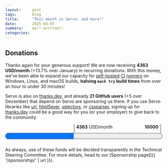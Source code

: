 ```yaml
---
layout:     post
tags:       blog
title:      "This month in Servo: and more!"
date:       2025-03-07
summary:    ao!! wrrrrao!!
categories:
---
```


<!--
- donations
    - 1686.48/month opencollective
    - 2677.00/month github
    - 21 donors thanks.dev
-->

<!--[commits]
>>> 2025-02-01T06:01:38Z
https://github.com/servo/servo/pull/35247	(@Loirooriol, #35247)	Let `resolve_color()` take its parameter by reference (#35247)
https://github.com/servo/servo/pull/35248	(@atouchet, #35248)	Cargo.toml cleanup (#35248)
https://github.com/servo/servo/pull/35242	(@dependabot[bot], @dependabot[bot], #35242)	build(deps): bump cmake from 0.1.52 to 0.1.53 (#35242)
https://github.com/servo/servo/pull/35243	(@dependabot[bot], @dependabot[bot], #35243)	build(deps): bump rustls from 0.23.21 to 0.23.22 (#35243)
https://github.com/servo/servo/pull/35244	(@dependabot[bot], @dependabot[bot], #35244)	build(deps): bump aws-lc-rs from 1.12.1 to 1.12.2 (#35244)
https://github.com/servo/servo/pull/35240	(@dependabot[bot], @dependabot[bot], #35240)	build(deps): bump webpki-roots from 0.26.7 to 0.26.8 (#35240)
https://github.com/servo/servo/pull/35073	(@sagudev, @mrobinson, #35073)	crown: Pass `--cfg crown` to rustc from crown (#35073)
https://github.com/servo/servo/pull/35241	(@dependabot[bot], @dependabot[bot], #35241)	build(deps): bump toml_edit from 0.22.22 to 0.22.23 (#35241)
https://github.com/servo/servo/pull/35229	(@mrobinson, #35229)	Finish the integration of `webxr` into the Cargo workspace (#35229)
https://github.com/servo/servo/pull/35234	(@Loirooriol, #35234)	Avoid starting transitions if values can't be interpolated (#35234)
https://github.com/servo/servo/pull/35237	(@sagudev, #35237)	webgpu: implement get image for webgpu canvas (#35237)
https://github.com/servo/servo/pull/35235	(@webbeef, #35235)	Fix crash in screenX and screenY getters returning negative values (#35235)
>>> 2025-02-02T06:05:48Z
https://github.com/servo/servo/pull/35258	(@servo-wpt-sync, #35258)	Update web-platform-tests to revision b'f630424a79c1ae17deaaf27a21efdbca1378af0e' (#35258)
https://github.com/servo/servo/pull/35257	(@shalvin.deo@live.com, #35257)	Consolidated opts into a manual Default trait implementation (#35257)
https://github.com/servo/servo/pull/35256	(@jdm, #35256)	libservo: Make background hang monitor integration optional. (#35256)
https://github.com/servo/servo/pull/35245	(@webbeef, #35245)	Only consider fully active documents when running the 'update the rendering' steps (#35245)
https://github.com/servo/servo/pull/35253	(@roberto.huertas@outlook.com, #35253)	chore(servo): simplify servo example (#35253)
https://github.com/servo/servo/pull/35249	(@webbeef, #35249)	More cleanup, less unwrap() (#35249)
>>> 2025-02-04T06:04:27Z
https://github.com/servo/servo/pull/35263	(@dklassic, #35263)	chore: Rename `CompositeTarget` enum (#35263)
https://github.com/servo/servo/pull/35205	(@arthmis, #35205)	Update implementations of `HTTP-network fetch` and `HTTP-network-or-cache fetch` to take `fetchParams` as an argument (#35205)
https://github.com/servo/servo/pull/35260	(@mrobinson, #35260)	libservo: Combine `LoadStart, `HeadParsed`, and `LoadComplete` messages (#35260)
https://github.com/servo/servo/pull/35272	(@dependabot[bot], @dependabot[bot], #35272)	build(deps): bump syn from 2.0.96 to 2.0.98 (#35272)
https://github.com/servo/servo/pull/35271	(@dependabot[bot], @dependabot[bot], #35271)	build(deps): bump pin-project from 1.1.8 to 1.1.9 (#35271)
https://github.com/servo/servo/pull/35273	(@dependabot[bot], @dependabot[bot], #35273)	build(deps): bump core_maths from 0.1.0 to 0.1.1 (#35273)
https://github.com/servo/servo/pull/35270	(@dependabot[bot], @dependabot[bot], #35270)	build(deps): bump cc from 1.2.10 to 1.2.11 (#35270)
https://github.com/servo/servo/pull/35268	(@dependabot[bot], @dependabot[bot], #35268)	build(deps): bump wayland-backend from 0.3.7 to 0.3.8 (#35268)
https://github.com/servo/servo/pull/35267	(@dependabot[bot], @dependabot[bot], #35267)	build(deps): bump wayland-scanner from 0.31.5 to 0.31.6 (#35267)
https://github.com/servo/servo/pull/35266	(@dependabot[bot], @dependabot[bot], #35266)	build(deps): bump bytes from 1.9.0 to 1.10.0 (#35266)
https://github.com/servo/servo/pull/35264	(@Loirooriol, #35264)	layout: Don't let table grid boxes inherit `display: inline-table` (#35264)
https://github.com/servo/servo/pull/35219	(@Loirooriol, #35219)	layout: Fix painting order of collapsed table borders (#35219)
https://github.com/servo/servo/pull/35178	(@rayguo17, #35178)	layout: align-content with default value normal should behave as strech in flex container (#35178)
https://github.com/servo/servo/pull/35220	(@simonwuelker, #35220)	Lay out the contents of slot elements (#35220)
https://github.com/servo/servo/pull/35250	(@shanehandley, #35250)	script: Implement the Bytes() method on Request and Response (#35250)
>>> 2025-02-05T06:08:38Z
https://github.com/servo/servo/pull/35289	(@Loirooriol, #35289)	Upgrade Stylo to 2025-02-03 (#35289)
https://github.com/servo/servo/pull/35209	(@Loirooriol, #35209)	layout: Limit `content_inline_size_for_table` override to collapsed columns (#35209)
https://github.com/servo/servo/pull/35208	(@Loirooriol, #35208)	layout: Implement default overflow alignment for abspos (#35208)
https://github.com/servo/servo/pull/35276	(@simonwuelker, #35276)	Make traverse_preorder follow children of shadow hosts (#35276)
https://github.com/servo/servo/pull/35285	(@sagudev, #35285)	Remove `get_ipc_renderer` from `CanvasRenderingContext2D` (#35285)
https://github.com/servo/servo/pull/34823	(@chickenleaf, #34823)	servoshell: Migrate to egui-file-dialog from tinyfiledialogs (#34823)
https://github.com/servo/servo/pull/35283	(@mrobinson, #35283)	libservo: Remove `Servo::repaint_synchronously` (#35283)
https://github.com/servo/servo/pull/35281	(@xiaochengh.work@gmail.com, #35281)	Clean up some stale debug options for ServoDriver (#35281)
https://github.com/servo/servo/pull/35074	(@Taym95, #35074)	Script: implement ReadableStreamBYOBRequest (#35074)
https://github.com/servo/servo/pull/35280	(@jdm, #35280)	Move more foundational types to script_bindings (#35280)
https://github.com/servo/servo/pull/35278	(@simonwuelker, #35278)	Specify C ABI for generated extern functions in CodegenRust.py (#35278)
https://github.com/servo/servo/pull/35277	(@mrobinson, #35277)	libservo: Remove `EmbedderEvent::WindowResize` (#35277)
https://github.com/servo/servo/pull/35279	(@jdm, #35279)	Move various reflector types and traits to script_bindings (#35279)
https://github.com/servo/servo/pull/35181	(@sagudev, #35181)	ci: Free some disc space on GitHub hosted runners (#35181)
>>> 2025-02-06T06:05:16Z
https://github.com/servo/servo/pull/35269	(@dependabot[bot], @dependabot[bot], #35269)	build(deps): bump string_cache from 0.8.7 to 0.8.8 (#35269)
https://github.com/servo/servo/pull/35302	(@dependabot[bot], @dependabot[bot], #35302)	build(deps): bump markup5ever from 0.14.0 to 0.14.1 (#35302)
https://github.com/servo/servo/pull/35293	(@longvatrong111, #35293)	Add border radius to overflow scrollable frame (#35293)
https://github.com/servo/servo/pull/35307	(@mrobinson, #35307)	webxr: Rename sender & receiver type aliases to `WebXrSender` and `WebXrReceiver` (#35307)
https://github.com/servo/servo/pull/35290	(@Loirooriol, #35290)	layout: Simplify `Table::compute_inline_content_sizes` (#35290)
https://github.com/servo/servo/pull/35305	(@dependabot[bot], @dependabot[bot], #35305)	build(deps): bump derive_more from 0.99.18 to 0.99.19 (#35305)
https://github.com/servo/servo/pull/35304	(@dependabot[bot], @dependabot[bot], #35304)	build(deps): bump wayland-client from 0.31.7 to 0.31.8 (#35304)
https://github.com/servo/servo/pull/35300	(@dependabot[bot], @dependabot[bot], #35300)	build(deps): bump winnow from 0.7.0 to 0.7.1 (#35300)
https://github.com/servo/servo/pull/35299	(@dependabot[bot], @dependabot[bot], #35299)	build(deps): bump cc from 1.2.11 to 1.2.12 (#35299)
https://github.com/servo/servo/pull/35294	(@simonwuelker, #35294)	Inform the devtools about shadow roots on a node (#35294)
https://github.com/servo/servo/pull/35292	(@jdm, #35292)	Make generated proxy handlers and DOM object hooks generic (#35292)
https://github.com/servo/servo/pull/34986	(@shubhamg13, @shubham.gupta@chromium.org, @jdm, #34986)	Add support for Upgrade request to a potentially trustworthy URL. (#34986)
https://github.com/servo/servo/pull/35295	(@Loirooriol, #35295)	Don't require index parameter in `CSSGroupingRule`'s `insertRule()` (#35295)
https://github.com/servo/servo/pull/35251	(@wusyong, #35251)	Simplify `RenderingContext` trait methods (#35251)
https://github.com/servo/servo/pull/35196	(@delan, @mrobinson, @mukilan, #35196)	libservo: Add WebViewDelegate and ServoDelegate and port `winit_minimal` (#35196)
https://github.com/servo/servo/pull/35291	(@yezhizhenjiakang@gmail.com, #35291)	script: delay Mutation initialization (#35291)
https://github.com/servo/servo/pull/34328	(@sagudev, #34328)	Use surfman with glow bindings (#34328)
>>> 2025-02-07T06:05:18Z
https://github.com/servo/servo/pull/35343	(@Loirooriol, #35343)	Enable aws-lc-sys feature for aws-lc-rs (#35343)
https://github.com/servo/servo/pull/35338	(@simonwuelker, #35338)	Implement ServoLayoutNode::traversal_parent (#35338)
https://github.com/servo/servo/pull/35336	(@dependabot[bot], @dependabot[bot], #35336)	build(deps): bump phf_generator from 0.11.2 to 0.11.3 (#35336)
https://github.com/servo/servo/pull/35335	(@dependabot[bot], @dependabot[bot], #35335)	build(deps): bump wayland-cursor from 0.31.7 to 0.31.8 (#35335)
https://github.com/servo/servo/pull/35333	(@dependabot[bot], @dependabot[bot], #35333)	build(deps): bump aws-lc-sys from 0.25.0 to 0.25.1 (#35333)
https://github.com/servo/servo/pull/35331	(@dependabot[bot], @dependabot[bot], #35331)	build(deps): bump phf_shared from 0.11.2 to 0.11.3 (#35331)
https://github.com/servo/servo/pull/35332	(@dependabot[bot], @dependabot[bot], #35332)	build(deps): bump winit from 0.30.8 to 0.30.9 (#35332)
https://github.com/servo/servo/pull/35330	(@dependabot[bot], @dependabot[bot], #35330)	build(deps): bump wayland-protocols from 0.32.5 to 0.32.6 (#35330)
https://github.com/servo/servo/pull/35324	(@simonwuelker, #35324)	Cleanup blocking fetch operations with bad ports (#35324)
https://github.com/servo/servo/pull/35327	(@rayguo17, #35327)	change terminal wrapper library from blessing to blessed to support running mach test-wpt on windows. (#35327)
https://github.com/servo/servo/pull/35315	(@mukilan, @mrobinson, #35315)	Migrate Android and OHOS ports to the delegate API (#35315)
https://github.com/servo/servo/pull/35317	(@mrobinson, #35317)	libservo: Enable file directory listing by default (#35317)
https://github.com/servo/servo/pull/35320	(@yezhizhenjiakang@gmail.com, #35320)	malloc_size_of: enable sync in tokio (#35320)
https://github.com/servo/servo/pull/35306	(@dependabot[bot], @dependabot[bot], #35306)	build(deps): bump clap from 4.5.27 to 4.5.28 (#35306)
https://github.com/servo/servo/pull/35284	(@mrobinson, @delan, @mukilan, #35284)	servoshell: Port desktop servoshell to use delegate API (#35284)
https://github.com/servo/servo/pull/35312	(@jdm, #35312)	Only compile platform samplers when cargo feature enabled (#35312)
https://github.com/servo/servo/pull/35313	(@yezhizhenjiakang@gmail.com, #35313)	Update `pixels::unmultiply_inplace` to support RB swap and use it in canvas_state (#35313)
>>> 2025-02-08T06:05:28Z
https://github.com/servo/servo/pull/35380	(@simonwuelker, #35380)	Handle assigned slottables in an Event's path (#35380)
https://github.com/servo/servo/pull/35014	(@stevennovaryo, #35014)	layout: Fix relative positioned grid item (#35014)
https://github.com/servo/servo/pull/35367	(@stephenmuss@gmail.com, #35367)	script: make methods of ErrorInfo safe (#35367)
https://github.com/servo/servo/pull/35377	(@mrobinson, #35377)	servoshell: Move `headless` setting to ServoShellPreferences (#35377)
https://github.com/servo/servo/pull/35373	(@dependabot[bot], @dependabot[bot], #35373)	build(deps): bump once_cell from 1.20.2 to 1.20.3 (#35373)
https://github.com/servo/servo/pull/35375	(@dependabot[bot], @dependabot[bot], #35375)	build(deps): bump wayland-protocols-wlr from 0.3.5 to 0.3.6 (#35375)
https://github.com/servo/servo/pull/35376	(@dependabot[bot], @dependabot[bot], #35376)	build(deps): bump webrender_api from `9f552be` to `8846253` (#35376)
https://github.com/servo/servo/pull/35374	(@dependabot[bot], @dependabot[bot], #35374)	build(deps): bump webrender from `9f552be` to `8846253` (#35374)
https://github.com/servo/servo/pull/35372	(@dependabot[bot], @dependabot[bot], #35372)	build(deps): bump wayland-protocols-plasma from 0.3.5 to 0.3.6 (#35372)
https://github.com/servo/servo/pull/35371	(@dependabot[bot], @dependabot[bot], #35371)	build(deps): bump wr_malloc_size_of from `9f552be` to `8846253` (#35371)
https://github.com/servo/servo/pull/35357	(@shubhamg13, #35357)	Modify the checks for upgrade-request algorithm (#35357)
https://github.com/servo/servo/pull/35360	(@stephenmuss@gmail.com, #35360)	script: make throw_invalid_this and throw_constructor_without_new safe (#35360)
https://github.com/servo/servo/pull/35325	(@mrobinson, #35325)	deps: Upgrade to `webrender@0.66` (#35325)
https://github.com/servo/servo/pull/35362	(@Loirooriol, #35362)	Enable surfman's sm-x11 feature for webrender_traits (#35362)
https://github.com/servo/servo/pull/35297	(@mrobinson, #35297)	libservo: Add a `ClipboardDelegate` and a default implementation (#35297)
https://github.com/servo/servo/pull/35358	(@wusyong, #35358)	fix: bring back connection method to fix WebGL texture error (#35358)
https://github.com/servo/servo/pull/35352	(@simonwuelker, #35352)	Add support for the `::slotted` selector (#35352)
https://github.com/servo/servo/pull/35350	(@webbeef, #35350)	wini_minimal: trigger initial rendering and scroll properly (#35350)
https://github.com/servo/servo/pull/35354	(@jdm, #35354)	script: Annotate steps for custom element creation. (#35354)
https://github.com/servo/servo/pull/35353	(@mukilan, #35353)	servoshell: upgrade egui and related depenencies (#35353)
>>> 2025-02-09T06:03:54Z
https://github.com/servo/servo/pull/35383	(@maxtidev, @max@maxti.dev, #35383)	script: Replace unnecessary macro in get_constructor_object_from_local_name (#35383)
https://github.com/servo/servo/pull/35384	(@servo-wpt-sync, #35384)	Update web-platform-tests to revision b'1a5b13545ae58e468ed11e4c21912a3faf3355ea' (#35384)
https://github.com/servo/servo/pull/35351	(@nolen@scaife.org, #35351)	make report_pending_exception safe and adjust callers (#35351)
https://github.com/servo/servo/pull/35379	(@webbeef, #35379)	suppress build warnings when disabling webgpu and webxr (#35379)
https://github.com/servo/servo/pull/35370	(@jschwe, #35370)	Add cli option for tracing-filter (#35370)
>>> 2025-02-10T06:07:48Z
https://github.com/servo/servo/pull/35366	(@mrobinson, #35366)	libservo: Remove message-based API (#35366)
https://github.com/servo/servo/pull/35382	(@maxtidev, @max@maxti.dev, @jdm, #35382)	script: Add shadow dom check to custom element constructor (#35382)
https://github.com/servo/servo/pull/35381	(@mrobinson, #35381)	dom: Always replace unpaired surrogates when handling page text (#35381)
>>> 2025-02-11T06:04:45Z
https://github.com/servo/servo/pull/35411	(@stephenmuss@gmail.com, #35411)	script: make Error::to_jsval safe (#35411)
https://github.com/servo/servo/pull/35400	(@mrobinson, #35400)	libservo: Add a delegate method for HTTP authentication (#35400)
https://github.com/servo/servo/pull/35407	(@mrobinson, #35407)	servoshell: Move `initial_window_size` and `screen_size_override` into `ServoShellPreferences` from `Opts` (#35407)
https://github.com/servo/servo/pull/35309	(@willypuzzle, #35309)	implemented feture and tests (#35309)
https://github.com/servo/servo/pull/35409	(@dependabot[bot], @dependabot[bot], #35409)	build(deps): bump ohos-sys-opaque-types from 0.1.4 to 0.1.5 (#35409)
https://github.com/servo/servo/pull/35404	(@dependabot[bot], @dependabot[bot], #35404)	build(deps): bump cc from 1.2.12 to 1.2.13 (#35404)
https://github.com/servo/servo/pull/35408	(@dependabot[bot], @dependabot[bot], #35408)	build(deps): bump cmake from 0.1.53 to 0.1.54 (#35408)
https://github.com/servo/servo/pull/35406	(@dependabot[bot], @dependabot[bot], #35406)	build(deps): bump winnow from 0.7.1 to 0.7.2 (#35406)
https://github.com/servo/servo/pull/35403	(@dependabot[bot], @dependabot[bot], #35403)	build(deps): bump data-encoding from 2.7.0 to 2.8.0 (#35403)
https://github.com/servo/servo/pull/35402	(@sagudev, #35402)	Revert "Use surfman with glow bindings (#34328)" (#35402)
https://github.com/servo/servo/pull/35401	(@sagudev, #35401)	Remove unintended `dbg!` from `components/net/fetch/methods.rs` (#35401)
https://github.com/servo/servo/pull/35396	(@mrobinson, @mukilan, #35396)	libservo: Flesh out permissions API (#35396)
https://github.com/servo/servo/pull/34794	(@shubhamg13, #34794)	Add support for Upgrade a mixed content request. (#34794)
>>> 2025-02-12T06:04:26Z
https://github.com/servo/servo/pull/35426	(@dependabot[bot], @dependabot[bot], #35426)	build(deps): bump rustls from 0.23.22 to 0.23.23 (#35426)
https://github.com/servo/servo/pull/35425	(@dependabot[bot], @dependabot[bot], #35425)	build(deps): bump toml_edit from 0.22.23 to 0.22.24 (#35425)
https://github.com/servo/servo/pull/35424	(@Loirooriol, #35424)	Let script/webgpu feature imply script_traits/webgpu (#35424)
https://github.com/servo/servo/pull/35420	(@Loirooriol, #35420)	Enable the `quotes` CSS property (#35420)
https://github.com/servo/servo/pull/35417	(@shanehandley, #35417)	script: remove a fixed todo from script/dom/xmlhttprequest.rs (#35417)
>>> 2025-02-14T06:14:23Z
https://github.com/servo/servo/pull/35413	(@Loirooriol, #35413)	layout: Basic implementation of size keywords on `flex-basis` (#35413)
https://github.com/servo/servo/pull/35443	(@Loirooriol, #35443)	layout: Remove `BoxFragment::overflow_clip_rect()` (#35443)
https://github.com/servo/servo/pull/35445	(@mukilan, #35445)	libservo: change 'request_fullscreen_state_change' API to a notification (#35445)
https://github.com/servo/servo/pull/35450	(@kongbai1996, #35450)	fix issue #35449: handle touch events in on_input_event. (#35450)
https://github.com/servo/servo/pull/35314	(@stevennovaryo, #35314)	dom: IntersectionObserver initialization (#35314)
https://github.com/servo/servo/pull/35422	(@sagudev, #35422)	Use surfman with glow bindings (take II) (#35422)
https://github.com/servo/servo/pull/35441	(@webbeef, #35441)	(chore): tinyfiledialog::MessageBoxIcon is only used on Linux (#35441)
https://github.com/servo/servo/pull/35246	(@webbeef, #35246)	Update window.screenX and window.screenY when moving the embedder window (#35246)
https://github.com/servo/servo/pull/35437	(@Loirooriol, #35437)	Protect `create_spanned_slot_based_on_cell_above()` against arithmetic underflow (#35437)
https://github.com/servo/servo/pull/35442	(@jdm, #35442)	Run WPT notifications tests. (#35442)
https://github.com/servo/servo/pull/35439	(@dependabot[bot], @dependabot[bot], #35439)	build(deps): bump miniz_oxide from 0.8.3 to 0.8.4 (#35439)
https://github.com/servo/servo/pull/35438	(@dependabot[bot], @dependabot[bot], #35438)	build(deps): bump clap from 4.5.28 to 4.5.29 (#35438)
https://github.com/servo/servo/pull/35430	(@mrobinson, @mukilan, #35430)	libservo: Expose a single `InputEvent` type and pass it to script (#35430)
https://github.com/servo/servo/pull/35435	(@mukilan, #35435)	script: reset spurious frame counter *only* when reflow is triggered (#35435)
https://github.com/servo/servo/pull/35392	(@Taym95, #35392)	Add Precustomized state to CustomElementState (#35392)
https://github.com/servo/servo/pull/35399	(@chickenleaf, #35399)	servoshell: Port alert/confirm dialog code to use egui intead of tinyfiledialogs (#35399)
https://github.com/servo/servo/pull/35433	(@Loirooriol, #35433)	Test `overflow-clip-margin` with `border-radius` (#35433)
https://github.com/servo/servo/pull/35364	(@pewsheen, #35364)	feat: dispatch mouse `contextmenu` event to DOM and embedder (#35364)
https://github.com/servo/servo/pull/35387	(@mukilan, #35387)	script: fix spurious animation checks to correctly invoke rAF callbacks (#35387)
https://github.com/servo/servo/pull/35431	(@mrobinson, #35431)	prefs: Stop precaching WebRender shaders by default (#35431)
https://github.com/servo/servo/pull/35369	(@mrobinson, #35369)	libservo: Don't bounce ready-to-present frame notifications to the Constellation (#35369)
https://github.com/servo/servo/pull/35103	(@longvatrong111, #35103)	Implement overflow:clip (#35103)
https://github.com/servo/servo/pull/35427	(@jdm, #35427)	bindings: Support non-object this values for callbacks. (#35427)
>>> 2025-02-15T06:05:56Z
https://github.com/servo/servo/pull/35472	(@shanehandley, #35472)	script: remove non-actionable todo from script/dom/document.rs (#35472)
https://github.com/servo/servo/pull/35468	(@dependabot[bot], @dependabot[bot], #35468)	build(deps): bump ring from 0.17.8 to 0.17.9 (#35468)
https://github.com/servo/servo/pull/35467	(@dependabot[bot], @dependabot[bot], #35467)	build(deps): bump cc from 1.2.13 to 1.2.14 (#35467)
https://github.com/servo/servo/pull/35466	(@mrobinson, #35466)	deps: Remove some unused `Cargo.toml` (#35466)
https://github.com/servo/servo/pull/35464	(@chickenleaf, #35464)	servoshell: Port input dialog code to use egui intead of tinyfiledialogs (#35464)
https://github.com/servo/servo/pull/35462	(@yezhizhenjiakang@gmail.com, #35462)	Fix scroll_sensitivity related naming issue (#35462)
https://github.com/servo/servo/pull/35414	(@yezhizhenjiakang@gmail.com, @mrobinson, #35414)	layout: Implement overflow scroll support for different axes (#35414)
https://github.com/servo/servo/pull/35458	(@jdm, #35458)	chore: Remove outdated FIXME. (#35458)
>>> 2025-02-16T06:05:40Z
https://github.com/servo/servo/pull/35480	(@servo-wpt-sync, #35480)	Update web-platform-tests to revision b'de61904887c13679551c32e5e3e70b4dc870c98a' (#35480)
https://github.com/servo/servo/pull/35473	(@github@gravition.art, #35473)	script: Take away Fallible from new_resolved and new_rejected (#35473)
>>> 2025-02-17T06:06:01Z
https://github.com/servo/servo/pull/35502	(@mrobinson, #35502)	servoshell: Actually set the Servo delegate in servoshell (#35502)
https://github.com/servo/servo/pull/35418	(@Gae24, #35418)	 `DataTransferItem`: improve spec compliance (#35418)
https://github.com/servo/servo/pull/35503	(@sagudev, #35503)	chore: Update wgpu (#35503)
https://github.com/servo/servo/pull/35483	(@jdm, #35483)	net: Use the unfiltered response status when comparing against cached resources. (#35483)
https://github.com/servo/servo/pull/35482	(@shanehandley, #35482)	script: implement HTMLHyperlinkElementUtils for HTMLAreaElement (#35482)
>>> 2025-02-18T06:03:11Z
https://github.com/servo/servo/pull/35479	(@jdm, #35479)	Make WebBluetooth an optional feature. (#35479)
https://github.com/servo/servo/pull/35519	(@simonwuelker, #35519)	Don't attempt to report style attribute for non-htmlelements to devtools (#35519)
https://github.com/servo/servo/pull/35471	(@Loirooriol, #35471)	layout: Fully support sizing keywords on main size property of flex item (#35471)
https://github.com/servo/servo/pull/35515	(@dependabot[bot], @dependabot[bot], #35515)	build(deps): bump smallvec from 1.13.2 to 1.14.0 (#35515)
https://github.com/servo/servo/pull/35469	(@Loirooriol, #35469)	layout: Partial support for sizing keywords on flex items (#35469)
https://github.com/servo/servo/pull/35513	(@dependabot[bot], @dependabot[bot], #35513)	build(deps): bump document-features from 0.2.10 to 0.2.11 (#35513)
https://github.com/servo/servo/pull/35512	(@dependabot[bot], @dependabot[bot], #35512)	build(deps): bump equivalent from 1.0.1 to 1.0.2 (#35512)
https://github.com/servo/servo/pull/35511	(@dependabot[bot], @dependabot[bot], #35511)	build(deps): bump smallbitvec from 2.5.3 to 2.6.0 (#35511)
https://github.com/servo/servo/pull/35510	(@dependabot[bot], @dependabot[bot], #35510)	build(deps): bump the gstreamer-related group with 4 updates (#35510)
https://github.com/servo/servo/pull/35508	(@Gae24, #35508)	window: avoid NonNull<JSObject> in NamedGetter (#35508)
https://github.com/servo/servo/pull/35506	(@simonwuelker, #35506)	Don't remove used fonts in collect_unused_webrender_resources (#35506)
https://github.com/servo/servo/pull/35031	(@kongbai1996, #35031)	implement Touchevent prevent default behavior (#35031)
https://github.com/servo/servo/pull/35465	(@mrobinson, @mukilan, #35465)	libservo: Expose an `OffscreenRenderingContext` and use it for servoshell (#35465)
https://github.com/servo/servo/pull/35505	(@yezhizhenjiakang@gmail.com, #35505)	dom: expose obsolete `scheme` attribute for meta tag (#35505)
>>> 2025-02-19T06:07:15Z
https://github.com/servo/servo/pull/35530	(@simonwuelker, #35530)	Ensure that qualified-name segments start with a valid start character (#35530)
https://github.com/servo/servo/pull/35516	(@jschwe, #35516)	Fix android build on arm macs (#35516)
https://github.com/servo/servo/pull/35527	(@dependabot[bot], @dependabot[bot], #35527)	build(deps): bump typenum from 1.17.0 to 1.18.0 (#35527)
https://github.com/servo/servo/pull/34842	(@pewsheen, @jdm, #34842)	feat: add `Notification` Web API binding (#34842)
https://github.com/servo/servo/pull/35526	(@dependabot[bot], @dependabot[bot], #35526)	build(deps): bump clap from 4.5.29 to 4.5.30 (#35526)
https://github.com/servo/servo/pull/35525	(@dependabot[bot], @dependabot[bot], #35525)	build(deps): bump the gstreamer-related group with 22 updates (#35525)
https://github.com/servo/servo/pull/35501	(@mrobinson, #35501)	libservo: Expose `SoftwareRenderingContext` and `WindowRenderingContext` (#35501)
https://github.com/servo/servo/pull/35416	(@jdm, #35416)	script: Add custom logging representation for DOM interfaces. (#35416)
>>> 2025-02-20T06:07:24Z
https://github.com/servo/servo/pull/35545	(@dependabot[bot], @dependabot[bot], #35545)	build(deps): bump unicode-ident from 1.0.16 to 1.0.17 (#35545)
https://github.com/servo/servo/pull/35536	(@mrobinson, @wusyong, #35536)	compositing: Split non-WebView-specific data into `ServoRenderer` (#35536)
https://github.com/servo/servo/pull/35544	(@mrobinson, #35544)	Remove `Servo::allow_navigation_request` (#35544)
https://github.com/servo/servo/pull/35507	(@chickenleaf, #35507)	servoshell: Port Authentication dialog code to use egui intead of tinyfiledialogs (#35507)
https://github.com/servo/servo/pull/34844	(@gterzian, @jdm, #34844)	dom: Implement `WritableStream` (#34844)
https://github.com/servo/servo/pull/35535	(@dklassic, #35535)	feat: support pre-edit text display for IME (#35535)
https://github.com/servo/servo/pull/35474	(@jschwe, #35474)	pixels: Fix webp detection (#35474)
https://github.com/servo/servo/pull/35522	(@mrobinson, @wusyong, @mukilan, #35522)	libservo: Rework and clarify the rendering model of the `WebView` (#35522)
https://github.com/servo/servo/pull/35262	(@mukilan, #35262)	script: add skeleton implementation of `FontFace` API (#35262)
>>> 2025-02-21T06:06:29Z
https://github.com/servo/servo/pull/35566	(@jdm, #35566)	Revert "build(deps): bump aws-lc-rs from 1.12.2 to 1.12.3 (#35561)" (#35566)
https://github.com/servo/servo/pull/35538	(@mrobinson, @wusyong, #35538)	compositing: Move image output and shutdown management out of the compositor (#35538)
https://github.com/servo/servo/pull/35561	(@dependabot[bot], @dependabot[bot], #35561)	build(deps): bump aws-lc-rs from 1.12.2 to 1.12.3 (#35561)
https://github.com/servo/servo/pull/35562	(@dependabot[bot], @dependabot[bot], #35562)	build(deps): bump taffy from 0.7.5 to 0.7.6 (#35562)
https://github.com/servo/servo/pull/35563	(@dependabot[bot], @dependabot[bot], #35563)	build(deps): bump serde_json from 1.0.138 to 1.0.139 (#35563)
https://github.com/servo/servo/pull/35560	(@dependabot[bot], @dependabot[bot], #35560)	build(deps): bump string_cache_codegen from 0.5.3 to 0.5.4 (#35560)
https://github.com/servo/servo/pull/35559	(@dependabot[bot], @dependabot[bot], #35559)	build(deps): bump serde from 1.0.217 to 1.0.218 (#35559)
https://github.com/servo/servo/pull/35558	(@dependabot[bot], @dependabot[bot], #35558)	build(deps): bump anyhow from 1.0.95 to 1.0.96 (#35558)
https://github.com/servo/servo/pull/35557	(@dependabot[bot], @dependabot[bot], #35557)	build(deps): bump app_units from 0.7.6 to 0.7.7 (#35557)
https://github.com/servo/servo/pull/35556	(@dependabot[bot], @dependabot[bot], #35556)	build(deps): bump winnow from 0.7.2 to 0.7.3 (#35556)
https://github.com/servo/servo/pull/35541	(@augustebaum, #35541)	Propagate `CanGc` arguments through callers in constructors (#35541)
https://github.com/servo/servo/pull/35553	(@mrobinson, #35553)	libservo: Move GL acclerated media setup out of `RenderingContext` and simplify it (#35553)
https://github.com/servo/servo/pull/35547	(@delan, #35547)	libservo: Clean up destroyed webview handles (#35547)
https://github.com/servo/servo/pull/35546	(@dklassic, #35546)	chore: cleanup IME code for Servoshell (#35546)
>>> 2025-02-22T06:07:09Z
https://github.com/servo/servo/pull/35578	(@jdm, #35578)	Move more bindings code to script_bindings (#35578)
https://github.com/servo/servo/pull/35593	(@yerkebulan@gmail.com, #35593)	refactor: add CanGc as argument to extract_size_algorithm (#35593)
https://github.com/servo/servo/pull/35592	(@webbeef, #35592)	dom: Move child_list to rare data (#35592)
https://github.com/servo/servo/pull/35590	(@webbeef, #35590)	build winit_minimal with bluetooth disabled (#35590)
https://github.com/servo/servo/pull/35448	(@sagudev, #35448)	script: Add `CanvasContext` trait (#35448)
https://github.com/servo/servo/pull/35589	(@webbeef, #35589)	Add get_url() to GlobalScopeHelper (#35589)
https://github.com/servo/servo/pull/35554	(@webbeef, #35554)	dom: move node ranges to raredata (#35554)
https://github.com/servo/servo/pull/35586	(@dependabot[bot], @dependabot[bot], #35586)	build(deps): bump cc from 1.2.14 to 1.2.15 (#35586)
https://github.com/servo/servo/pull/35585	(@dependabot[bot], @dependabot[bot], #35585)	build(deps): bump ring from 0.17.9 to 0.17.10 (#35585)
https://github.com/servo/servo/pull/35584	(@dependabot[bot], @dependabot[bot], #35584)	build(deps): bump log from 0.4.25 to 0.4.26 (#35584)
https://github.com/servo/servo/pull/35582	(@dependabot[bot], @dependabot[bot], #35582)	build(deps): bump aws-lc-rs from 1.12.2 to 1.12.4 (#35582)
https://github.com/servo/servo/pull/35565	(@augustebaum, #35565)	refactor: propagate CanGc arguments through callers (#35565)
https://github.com/servo/servo/pull/35524	(@simonwuelker, #35524)	Support the `<meter>` element (#35524)
https://github.com/servo/servo/pull/35580	(@simonwuelker, #35580)	Allow resetting multiple flags at once in Element::set_state (#35580)
https://github.com/servo/servo/pull/35564	(@mrobinson, #35564)	libservo: Convert `intercept_web_resource_load` into `load_web_resource` (#35564)
https://github.com/servo/servo/pull/35577	(@chickenleaf, #35577)	servoshell: Port Permission dialog code to use egui instead of tinyfiledialogs (#35577)
https://github.com/servo/servo/pull/35459	(@jdm, #35459)	script: Make callbacks generic over DOM interfaces. (#35459)
https://github.com/servo/servo/pull/35567	(@xiaochengh.work@gmail.com, #35567)	Rebase and squash (#35567)
https://github.com/servo/servo/pull/35457	(@jdm, #35457)	script: Refer to DOM interfaces with generic types in generated bindings. (#35457)
https://github.com/servo/servo/pull/35573	(@delan, #35573)	Fix mach argument quoting on NixOS (#35573)
https://github.com/servo/servo/pull/35569	(@pewsheen, #35569)	fix(servoshell): blank view when close non focused tab (#35569)
https://github.com/servo/servo/pull/35550	(@kongbai1996, #35550)	fix touch event wrong coordinates. pageX, pageY, clientX, clientY etc. (#35550)
>>> 2025-02-23T06:01:43Z
https://github.com/servo/servo/pull/35610	(@yerkebulan@gmail.com, #35610)	refactor: add CanGc as argument to DataBlock::view (#35610)
https://github.com/servo/servo/pull/35591	(@augustebaum, #35591)	refactor: propagate CanGc arguments through callers (#35591)
https://github.com/servo/servo/pull/35609	(@yerkebulan@gmail.com, #35609)	refactor: add CanGc as argument to WindowProxy::set_window (#35609)
https://github.com/servo/servo/pull/35612	(@yerkebulan@gmail.com, #35612)	chore: silence unused import warning in app_state.rs (#35612)
https://github.com/servo/servo/pull/35607	(@webbeef, #35607)	Remove the traversal for DomRoot values when collection memory usage (#35607)
https://github.com/servo/servo/pull/35555	(@Narfinger, @mrobinson, #35555)	Use counter instead of time for HTMLFormElement. (#35555)
https://github.com/servo/servo/pull/35601	(@yerkebulan@gmail.com, #35601)	refactor: add CanGc as argument to SubtleCrypto::import_key_{pbkdf2, aes, hkdf, hmac} (#35601)
https://github.com/servo/servo/pull/35596	(@yerkebulan@gmail.com, @jdm, #35596)	refactor: add CanGc as argument to create_buffer_source_with_length (#35596)
https://github.com/servo/servo/pull/35595	(@yerkebulan@gmail.com, #35595)	refactor: add CanGc as argument to CountQueuingStrategy::GetSize (#35595)
https://github.com/servo/servo/pull/35594	(@yerkebulan@gmail.com, #35594)	refactor: add CanGc as argument to ByteLengthQueuingStrategy::GetSize (#35594)
https://github.com/servo/servo/pull/35597	(@yerkebulan@gmail.com, #35597)	refactor: add CanGc as argument to create_buffer_source (#35597)
>>> 2025-02-24T06:04:42Z
https://github.com/servo/servo/pull/35622	(@yerkebulan@gmail.com, #35622)	refactor: add CanGc as argument to Promise::reject (#35622)
https://github.com/servo/servo/pull/35618	(@webbeef, #35618)	Improve scheduling of the memory profiler. (#35618)
https://github.com/servo/servo/pull/35604	(@augustebaum, #35604)	Propagate more `CanGc` (#35604)
https://github.com/servo/servo/pull/35619	(@sagudev, #35619)	Unify `(Offscreen)CanvasRenderingContext2d` and make `PaintRenderingContext2D` standalone (#35619)
https://github.com/servo/servo/pull/35617	(@yerkebulan@gmail.com, #35617)	refactor RTCError::new_inherited (#35617)
https://github.com/servo/servo/pull/35620	(@jdm, #35620)	Move more bindings types to script_bindings (#35620)
https://github.com/servo/servo/pull/35616	(@yerkebulan@gmail.com, #35616)	refactor: add CanGc as argument to Promise::resolve (#35616)
https://github.com/servo/servo/pull/35605	(@Gae24, #35605)	script: add `CanGc` argument to `Promise::new_resolved` and `Promise::new_rejected` (#35605)
>>> 2025-02-25T06:06:52Z
https://github.com/servo/servo/pull/35640	(@yerkebulan@gmail.com, #35640)	refactor: add CanGc as argument to Promise::reject_native (#35640)
https://github.com/servo/servo/pull/35639	(@sagudev, #35639)	chore: Update wgpu (#35639)
https://github.com/servo/servo/pull/35606	(@simonwuelker, #35606)	Don't tell stylo about stylesheets that are not in a browsing context (#35606)
https://github.com/servo/servo/pull/35628	(@simonwuelker, #35628)	Update to rust 1.85 (#35628)
https://github.com/servo/servo/pull/35637	(@sagudev, #35637)	ci: Always install crown, even on self-hosted (#35637)
https://github.com/servo/servo/pull/35552	(@kingsley@kkoyung.dev, @Loirooriol, #35552)	Support for the `isolation` CSS property (#35552)
https://github.com/servo/servo/pull/35627	(@yezhizhenjiakang@gmail.com, #35627)	script: Fix typo in `ScriptThread::process_pending_input_events` (#35627)
https://github.com/servo/servo/pull/35624	(@delan, #35624)	libservo: Refactor ipc-channel default response logic (#35624)
https://github.com/servo/servo/pull/35629	(@sagudev, #35629)	Do not assume `OffscreenCanvasContext` to be 2d (#35629)
https://github.com/servo/servo/pull/35602	(@mrobinson, #35602)	libservo: Move WebDriver messages to the `embedder` crate (#35602)
https://github.com/servo/servo/pull/35630	(@Loirooriol, #35630)	layout: Ignore indefinite `stretch` on min and max sizing properties (#35630)
https://github.com/servo/servo/pull/35632	(@Loirooriol, #35632)	Prevent lint job from trying to use incompatible cargo-deny version (#35632)
https://github.com/servo/servo/pull/35625	(@sagudev, #35625)	Remove `get_ipc_sender` from `OffscreenCanvasRenderingContext2D` (#35625)
>>> 2025-02-26T06:06:57Z
https://github.com/servo/servo/pull/35664	(@IsaacMarovitz, #35664)	Don’t prompt user for credentials for non-Navigate request (#35664)
https://github.com/servo/servo/pull/35661	(@dependabot[bot], @dependabot[bot], #35661)	build(deps): bump either from 1.13.0 to 1.14.0 (#35661)
https://github.com/servo/servo/pull/35660	(@dependabot[bot], @dependabot[bot], #35660)	build(deps): bump miniz_oxide from 0.8.4 to 0.8.5 (#35660)
https://github.com/servo/servo/pull/35658	(@dependabot[bot], @dependabot[bot], #35658)	build(deps): bump tar from 0.4.43 to 0.4.44 (#35658)
https://github.com/servo/servo/pull/35656	(@dependabot[bot], @dependabot[bot], #35656)	build(deps): bump ring from 0.17.10 to 0.17.11 (#35656)
https://github.com/servo/servo/pull/35655	(@dependabot[bot], @dependabot[bot], #35655)	build(deps): bump libc from 0.2.169 to 0.2.170 (#35655)
https://github.com/servo/servo/pull/35621	(@mrobinson, #35621)	libservo: Move size handling to `RenderContext` from `WindowMethods` (#35621)
https://github.com/servo/servo/pull/35653	(@Loirooriol, #35653)	layout: Change the `IndefiniteContainingBlock` sizes to `Option<Au>` (#35653)
https://github.com/servo/servo/pull/35647	(@yerkebulan@gmail.com, #35647)	refactor: add CanGc as argument to exception_to_promise (#35647)
https://github.com/servo/servo/pull/35261	(@simonwuelker, #35261)	Allow the `<details>` element to be opened and closed (#35261)
https://github.com/servo/servo/pull/35643	(@mukilan, #35643)	Bump channel in shell.nix to support rustc 1.85. (#35643)
https://github.com/servo/servo/pull/35646	(@yerkebulan@gmail.com, #35646)	refactor: add CanGc as argument to Promise::reject_error (#35646)
https://github.com/servo/servo/pull/35648	(@mrobinson, #35648)	servoshell: Fall back to PNG format when outputting an image (#35648)
https://github.com/servo/servo/pull/35642	(@Loirooriol, #35642)	layout: Let `automatic_min_size()` take a flex-relative cb size (#35642)
https://github.com/servo/servo/pull/35623	(@dklassic, #35623)	feat: support IME cursor area (#35623)
https://github.com/servo/servo/pull/35537	(@kongbai1996, @schwenderjonathan@gmail.com, #35537)	Touch handler: Fix race condition and rate-limit move events (#35537)
https://github.com/servo/servo/pull/35583	(@dependabot[bot], @dependabot[bot], #35583)	build(deps): bump inout from 0.1.3 to 0.1.4 (#35583)
>>> 2025-02-27T06:04:20Z
https://github.com/servo/servo/pull/35686	(@webbeef, #35686)	winit_minimal: fix build breakage (#35686)
https://github.com/servo/servo/pull/35579	(@delan, #35579)	libservo: Clean up interfaces for alert()/confirm()/prompt() (#35579)
https://github.com/servo/servo/pull/35663	(@Loirooriol, #35663)	layout: Support `stretch` cross size for flex base size (#35663)
https://github.com/servo/servo/pull/35680	(@dependabot[bot], @dependabot[bot], #35680)	build(deps): bump chrono from 0.4.39 to 0.4.40 (#35680)
https://github.com/servo/servo/pull/35652	(@Loirooriol, #35652)	layout: Support `stretch` cross size for automatic min size in flexbox (#35652)
https://github.com/servo/servo/pull/35662	(@mrobinson, #35662)	libservo: Add `WebView` immediately to the Compositor (#35662)
https://github.com/servo/servo/pull/35677	(@jdm, #35677)	Allow webdriver screenshots to occur immediately upon request. (#35677)
https://github.com/servo/servo/pull/35671	(@chickenleaf, #35671)	Blocks all background webview interactions when a dialog is open (#35671)
https://github.com/servo/servo/pull/35672	(@delan, @mrobinson, #35672)	Make auxiliary webviews exist in the constellation immediately (#35672)
https://github.com/servo/servo/pull/35654	(@dependabot[bot], @dependabot[bot], #35654)	build(deps): bump flate2 from 1.0.35 to 1.1.0 (#35654)
https://github.com/servo/servo/pull/35531	(@simonwuelker, #35531)	Implement the <progress> element (#35531)
https://github.com/servo/servo/pull/35657	(@chickenleaf, #35657)	servoshell: Port SelectDevice dialog code to use egui instead of tinyfiledialogs (#35657)
https://github.com/servo/servo/pull/35659	(@dependabot[bot], @dependabot[bot], #35659)	build(deps): bump clap from 4.5.30 to 4.5.31 (#35659)
>>> 2025-02-28T06:07:21Z
https://github.com/servo/servo/pull/35674	(@chickenleaf, #35674)	Remove tinyfiledialogs dependency (#35674)
https://github.com/servo/servo/pull/35699	(@Gae24, #35699)	script: Avoid double borrow crash in `DataTransferItem` (#35699)
https://github.com/servo/servo/pull/35151	(@yoseio, @gterzian, @Taym95, #35151)	script: Implement `Blob::bytes()` (#35151)
https://github.com/servo/servo/pull/35711	(@dependabot[bot], @dependabot[bot], #35711)	build(deps): bump calendrical_calculations from 0.1.2 to 0.1.3 (#35711)
https://github.com/servo/servo/pull/35710	(@dependabot[bot], @dependabot[bot], #35710)	build(deps): bump litemap from 0.7.4 to 0.7.5 (#35710)
https://github.com/servo/servo/pull/35709	(@dependabot[bot], @dependabot[bot], #35709)	build(deps): bump zerofrom from 0.1.5 to 0.1.6 (#35709)
https://github.com/servo/servo/pull/35706	(@dependabot[bot], @dependabot[bot], #35706)	build(deps): bump async-compression from 0.4.18 to 0.4.19 (#35706)
https://github.com/servo/servo/pull/35708	(@dependabot[bot], @dependabot[bot], #35708)	build(deps): bump zerofrom-derive from 0.1.5 to 0.1.6 (#35708)
https://github.com/servo/servo/pull/34770	(@xiaochengh.work@gmail.com, #34770)	layout: Implement a non-recursive version of CSS `quotes` (#34770)
https://github.com/servo/servo/pull/35691	(@webbeef, #35691)	winit_mininal: support proper window resizing (#35691)
https://github.com/servo/servo/pull/35703	(@mrobinson, #35703)	clippy: Fix a couple clippy warnings on macOS (#35703)
https://github.com/servo/servo/pull/35702	(@mrobinson, #35702)	compositor Remove `frame_tree_id` member (#35702)
https://github.com/servo/servo/pull/35688	(@Loirooriol, #35688)	layout: Use definite cross size to compute flex base size (#35688)
https://github.com/servo/servo/pull/35694	(@yezhizhenjiakang@gmail.com, #35694)	Update sensitivity naming in `DisplayList::new` (#35694)
https://github.com/servo/servo/pull/35692	(@shubhamg13, #35692)	Set limits on pinch zoom (#35692)
https://github.com/servo/servo/pull/35695	(@sagudev, #35695)	Reuse same `ImageKey` for 2d canvas (#35695)
https://github.com/servo/servo/pull/35651	(@mukilan, #35651)	bindings: Fix support for interface members in setlike/maplike. (#35651)
>>> 2025-03-01T06:05:03Z
[/commits]-->


## Donations

Thanks again for your generous support!
We are now receiving **4363 USD/month** (+13.7% over January) in recurring donations.
With this money, we’ve been able to expand our capacity for [self-hosted](https://ci0.servo.org) [CI](https://ci1.servo.org) [runners](https://ci2.servo.org) on Windows, Linux, and macOS builds, **halving `mach try` build times** from over an hour to under 30 minutes!

Servo is also on [thanks.dev](https://thanks.dev), and already **21 GitHub users** (+5 over December) that depend on Servo are sponsoring us there.
If you use Servo libraries like [url](https://crates.io/crates/url/reverse_dependencies), [html5ever](https://crates.io/crates/html5ever/reverse_dependencies), [selectors](https://crates.io/crates/selectors/reverse_dependencies), or [cssparser](https://crates.io/crates/cssparser/reverse_dependencies), signing up for [thanks.dev](https://thanks.dev) could be a good way for you (or your employer) to give back to the community.

<figure class="_fig" style="width: 100%; margin: 1em 0;"><div class="_flex" style="height: calc(1lh + 3em); flex-flow: column nowrap; text-align: left;">
    <div style="position: relative; text-align: right;">
        <div style="position: absolute; margin-left: calc(100% * 4363 / 10000); padding-left: 0.5em;"><strong>4363</strong> USD/month</div>
        <div style="position: absolute; margin-left: calc(100% * 4363 / 10000); height: calc(1lh + 1.5em); border-left: 1px solid;"></div>
        <div style="position: absolute; margin-left: calc(100% - 0.5em); height: calc(1lh + 1.5em); border-left: 1px solid;"></div>
        <div style="padding-right: 1em;"><strong>10000</strong><!-- USD/month --></div>
    </div>
    <progress value="4363" max="10000" style="transform: scale(3); transform-origin: top left; width: calc(100% / 3);"></progress>
</div></figure>

As always, use of these funds will be decided transparently in the Technical Steering Committee.
For more details, head to our [Sponsorship page]({{ '/sponsorship/' | url }}).

<style>
    ._correction {
        max-width: 33em;
        margin: 1em auto;
        border-bottom: 1px solid;
        padding-bottom: 1em;
    }
    ._note {
        margin: 1em 1em;
        border-left: 1px solid;
        padding-left: 1em;
        opacity: 0.75;
    }
</style>
